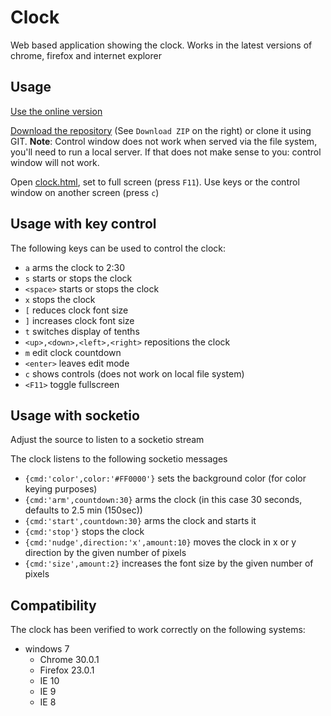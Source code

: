 Clock
=====

Web based application showing the clock. Works in the latest versions of chrome, firefox and internet explorer

Usage
-----

[Use the online version](http://firstlegoleague.github.io/clock/clock.html)

[Download the repository](https://github.com/FirstLegoLeague/clock/archive/master.zip) (See `Download ZIP` on the right) or clone it using GIT. **Note**: Control window does not work when served via the file system, you'll need to run a local server. If that does not make sense to you: control window will not work.

Open [clock.html](clock.html), set to full screen (press `F11`). Use keys or the control window on another screen (press `c`)

Usage with key control
-----

The following keys can be used to control the clock:

- `a` arms the clock to 2:30
- `s` starts or stops the clock
- `<space>` starts or stops the clock
- `x` stops the clock
- `[` reduces clock font size
- `]` increases clock font size
- `t` switches display of tenths
- `<up>,<down>,<left>,<right>` repositions the clock
- `m` edit clock countdown
- `<enter>` leaves edit mode
- `c` shows controls (does not work on local file system)
- `<F11>` toggle fullscreen

Usage with socketio
-----

Adjust the source to listen to a socketio stream

The clock listens to the following socketio messages

- `{cmd:'color',color:'#FF0000'}` sets the background color (for color keying purposes)
- `{cmd:'arm',countdown:30}` arms the clock (in this case 30 seconds, defaults to 2.5 min (150sec))
- `{cmd:'start',countdown:30}` arms the clock and starts it
- `{cmd:'stop'}` stops the clock
- `{cmd:'nudge',direction:'x',amount:10}` moves the clock in x or y direction by the given number of pixels
- `{cmd:'size',amount:2}` increases the font size by the given number of pixels

Compatibility
-------------

The clock has been verified to work correctly on the following systems:

- windows 7
  - Chrome 30.0.1
  - Firefox 23.0.1
  - IE 10
  - IE 9
  - IE 8
